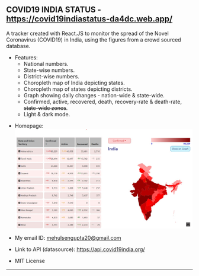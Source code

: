 ## COVID19 INDIA STATUS - https://covid19indiastatus-da4dc.web.app/

A tracker created with React.JS to monitor the spread of the Novel Coronavirus (COVID19) in India,
using the figures from a crowd sourced database.

- Features:
  - National numbers.
  - State-wise numbers.
  - District-wise numbers.
  - Choropleth map of India depicting states.
  - Choropleth map of states depicting districts.
  - Graph showing daily changes - nation-wide & state-wide.
  - Confirmed, active, recovered, death, recovery-rate & death-rate, ~~state-wide zones~~.
  - Light & dark mode.

* Homepage: ![Website homepage](./public/website-homepage.jpg "Website Homepage")

* My email ID: mehulsengupta20@gmail.com

* Link to API (datasource): https://api.covid19india.org/

* MIT License

---
